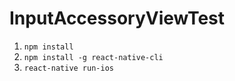 # InputAccessoryViewTest

1. `npm install`
2. `npm install -g react-native-cli`
3. `react-native run-ios`

